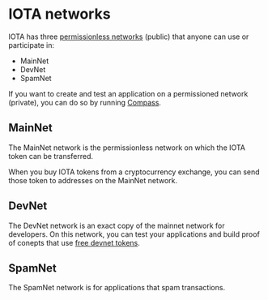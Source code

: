 # IOTA networks

IOTA has three [permissionless networks](/introduction-to-iota/concepts/distributed-ledger-technology.md) (public) that anyone can use or participate in:
* MainNet
* DevNet
* SpamNet

If you want to create and test an application on a permissioned network (private), you can do so by running [Compass](/compass/introduction/overview.md).

## MainNet

The MainNet network is the permissionless network on which the IOTA token can be transferred.

When you buy IOTA tokens from a cryptocurrency exchange, you can send those token to addresses on the MainNet network.

## DevNet

The DevNet network is an exact copy of the mainnet network for developers. On this network, you can test your applications and build proof of conepts that use [free devnet tokens](https://faucet.testnet.iota.org).

## SpamNet

The SpamNet network is for applications that spam transactions.